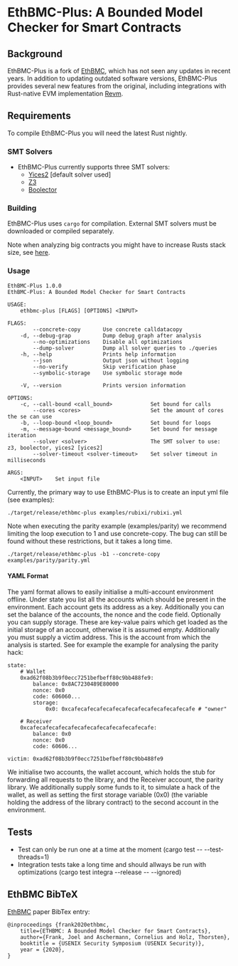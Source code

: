 # EthBMC-Plus: A Bounded Model Checker for Smart Contracts

## Background

EthBMC-Plus is a fork of [EthBMC](https://github.com/RUB-SysSec/EthBMC), which has not seen any updates in recent years. In addition to updating outdated software versions, EthBMC-Plus provides several new features from the original, including integrations with Rust-native EVM implementation [Revm](https://github.com/bluealloy/revm/tree/main).

## Requirements

To compile EthBMC-Plus you will need the latest Rust nightly.

### SMT Solvers

- EthBMC-Plus currently supports three SMT solvers:
    - [Yices2](https://github.com/SRI-CSL/yices2) [default solver used]
	- [Z3](https://github.com/Z3Prover/z3)
	- [Boolector](https://github.com/Boolector/boolector)

### Building

EthBMC-Plus uses `cargo` for compilation. External SMT solvers must be downloaded or compiled separately.

Note when analyzing big contracts you might have to increase Rusts stack size, see [here](https://stackoverflow.com/questions/29937697/how-to-set-the-thread-stack-size-during-compile-time).

### Usage
```
EthBMC-Plus 1.0.0
EthBMC-Plus: A Bounded Model Checker for Smart Contracts

USAGE:
    ethbmc-plus [FLAGS] [OPTIONS] <INPUT>

FLAGS:
        --concrete-copy       Use concrete calldatacopy
    -d, --debug-grap          Dump debug graph after analysis
        --no-optimizations    Disable all optimizations
        --dump-solver         Dump all solver queries to ./queries
    -h, --help                Prints help information
        --json                Output json without logging
        --no-verify           Skip verification phase
        --symbolic-storage    Use symbolic storage mode

    -V, --version             Prints version information

OPTIONS:
    -c, --call-bound <call_bound>            Set bound for calls
        --cores <cores>                      Set the amount of cores the se can use
    -b, --loop-bound <loop_bound>            Set bound for loops
    -m, --message-bound <message_bound>      Set bound for message iteration
        --solver <solver>                    The SMT solver to use: z3, boolector, yices2 [yices2]
        --solver-timeout <solver-timeout>    Set solver timeout in milliseconds

ARGS:
    <INPUT>    Set input file
```

Currently, the primary way to use EthBMC-Plus is to create an input yml file (see examples):
```
./target/release/ethbmc-plus examples/rubixi/rubixi.yml
```

Note when executing the parity example (examples/parity) we recommend limiting the loop execution to 1 and use concrete-copy. The bug can still be found without these restrictions, but it takes a long time.

```
./target/release/ethbmc-plus -b1 --concrete-copy examples/parity/parity.yml
```

#### YAML Format 

The yaml format allows to easily initialise a multi-account environment offline. Under state you list all the accounts which should be present in the environment. Each account gets its address as a key. Additionally you can set the balance of the accounts, the nonce and the code field. Optionally you can supply storage. These are key-value pairs which get loaded as the initial storage of an account, otherwise it is assumed empty. Additionally you must supply a victim address. This is the account from which the analysis is started. See for example the example for analysing the parity hack:

```
state: 
    # Wallet
    0xad62f08b3b9f0ecc7251befbeff80c9bb488fe9:
        balance: 0x8AC7230489E80000
        nonce: 0x0
        code: 606060...
        storage:
            0x0: 0xcafecafecafecafecafecafecafecafecafecafe # "owner"

    # Receiver
    0xcafecafecafecafecafecafecafecafecafecafe:
        balance: 0x0
        nonce: 0x0
        code: 60606...

victim: 0xad62f08b3b9f0ecc7251befbeff80c9bb488fe9
```

We initialise two accounts, the wallet account, which holds the stub for forwarding all requests to the library, and the Receiver account, the parity library. We additionally supply some funds to it, to simulate a hack of the wallet, as well as setting the first storage variable (0x0) (the variable holding the address of the library contract) to the second account in the environment.

## Tests

- Test can only be run one at a time at the moment (cargo test -- --test-threads=1)
- Integration tests take a long time and should allways be run with optimizations (cargo test integra --release -- --ignored)

## EthBMC BibTeX

[EthBMC](https://www.usenix.org/system/files/sec20-frank.pdf) paper BibTex entry:
```
@inproceedings {frank2020ethbmc,
	title={ETHBMC: A Bounded Model Checker for Smart Contracts},
  	author={Frank, Joel and Aschermann, Cornelius and Holz, Thorsten},
	booktitle = {USENIX Security Symposium (USENIX Security)},
	year = {2020},
}
```
